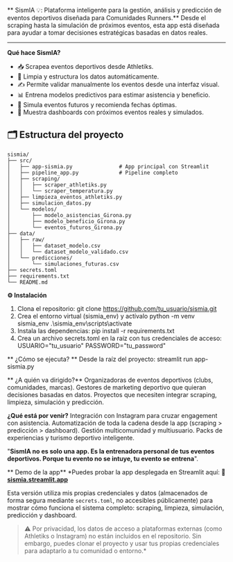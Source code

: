 ** SismIA 💡: 
Plataforma inteligente para la gestión, análisis y predicción de eventos deportivos diseñada para Comunidades Runners.** 
Desde el scraping hasta la simulación de próximos eventos, esta app está diseñada para ayudar a tomar decisiones estratégicas basadas en datos reales.

---

 **Qué hace SismIA?**
- 📥 Scrapea eventos deportivos desde Athletiks.
- 🧹 Limpia y estructura los datos automáticamente.
- ✍️ Permite validar manualmente los eventos desde una interfaz visual.
- 📊 Entrena modelos predictivos para estimar asistencia y beneficio.
- 🔮 Simula eventos futuros y recomienda fechas óptimas.
- 📅 Muestra dashboards con próximos eventos reales y simulados.

## 🗂️ Estructura del proyecto
```text
sismia/
├── src/
│   ├── app-sismia.py               # App principal con Streamlit
│   ├── pipeline_app.py             # Pipeline completo
│   ├── scraping/
│   │   ├── scraper_athletiks.py
│   │   └── scraper_temperatura.py
│   ├── limpieza_eventos_athletiks.py
│   ├── simulacion_datos.py
│   └── modelos/
│       ├── modelo_asistencias_Girona.py
│       ├── modelo_beneficio_Girona.py
│       └── eventos_futuros_Girona.py
├── data/
│   ├── raw/
│   │   ├── dataset_modelo.csv
│   │   └── dataset_modelo_validado.csv
│   └── predicciones/
│       └── simulaciones_futuras.csv
├── secrets.toml
├── requirements.txt
└── README.md
```

**⚙️ Instalación**
1. Clona el repositorio:
git clone https://github.com/tu_usuario/sismia.git
2. Crea el entorno virtual (sismia_env) y actívalo
python -m venv sismia_env
.\sismia_env\scripts\activate
3. Instala las dependencias:
pip install -r requirements.txt
4. Crea un archivo secrets.toml en la raíz con tus credenciales de acceso:
USUARIO="tu_usuario"
PASSWORD="tu_password"

** ¿Cómo se ejecuta? **
Desde la raíz del proyecto:
streamlit run app-sismia.py

** ¿A quién va dirigido?**
Organizadoras de eventos deportivos (clubs, comunidades, marcas).
Gestores de marketing deportivo que quieran decisiones basadas en datos.
Proyectos que necesiten integrar scraping, limpieza, simulación y predicción.

**¿Qué está por venir?**
Integración con Instagram para cruzar engagement con asistencia.
Automatización de toda la cadena desde la app (scraping > predicción > dashboard).
Gestión multicomunidad y multiusuario.
Packs de experiencias y turismo deportivo inteligente.

"**SismIA no es solo una app. Es la entrenadora personal de tus eventos deportivos.
Porque tu evento no se intuye, tu evento se entrena**".

** Demo de la app**
*Puedes probar la app desplegada en Streamlit aquí:
🔗 **[sismia.streamlit.app](https://sismia.streamlit.app)**

Esta versión utiliza mis propias credenciales y datos (almacenados de forma segura mediante `secrets.toml`, no accesibles públicamente) para mostrar cómo funciona el sistema completo: scraping, limpieza, simulación, predicción y dashboard.

> ⚠️ Por privacidad, los datos de acceso a plataformas externas (como Athletiks o Instagram) no están incluidos en el repositorio. Sin embargo, puedes clonar el proyecto y usar tus propias credenciales para adaptarlo a tu comunidad o entorno.*
